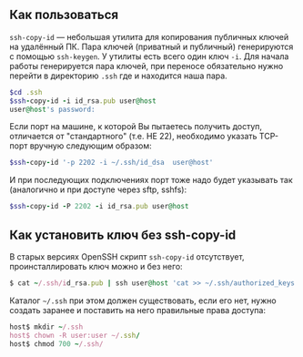 ## Как пользоваться

`ssh-copy-id` — небольшая утилита для копирования публичных ключей на удалённый ПК. Пара ключей (приватный и публичный) генерируются с помощью `ssh-keygen`. У утилиты есть всего один ключ `-i`. Для начала работы генерируется пара ключей, при переносе обязательно нужно перейти в директорию `.ssh` где и находится наша пара.

```ruby
$cd .ssh
$ssh-copy-id -i id_rsa.pub user@host
user@host's password:
```

Если порт на машине, к которой Вы пытаетесь получить доступ, отличается от "стандартного" (т.е. НЕ 22), необходимо указать TCP-порт вручную следующим образом:

```ruby
$ssh-copy-id '-p 2202 -i ~/.ssh/id_dsa  user@host'
```

И при последующих подключениях порт тоже надо будет указывать так (аналогично и при доступе через sftp, sshfs):

```ruby
$ssh-copy-id -P 2202 -i id_rsa.pub user@host
```

## Как установить ключ без ssh-copy-id

В старых версиях OpenSSH скрипт `ssh-copy-id` отсутствует, проинсталлировать ключ можно и без него:

```ruby
$ cat ~/.ssh/id_rsa.pub | ssh user@host 'cat >> ~/.ssh/authorized_keys'
```

Каталог `~/.ssh` при этом должен существовать, если его нет, нужно создать заранее и поставить на него правильные права доступа:

```ruby
host$ mkdir ~/.ssh
host$ chown -R user:user ~/.ssh/
host$ chmod 700 ~/.ssh/
```
